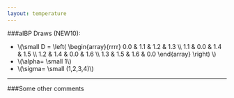 ```yaml
---
layout: temperature
---
```


###aIBP Draws (NEW10):

* \\(\small
      D = 
      \left(
        \begin{array}{rrrr}
          0.0 & 1.1 & 1.2 & 1.3 \\\\
          1.1 & 0.0 & 1.4 & 1.5 \\\\
          1.2 & 1.4 & 0.0 & 1.6 \\\\
          1.3 & 1.5 & 1.6 & 0.0
        \end{array}
      \right)
      \\)
* \\(\alpha= \small 1\\)
* \\(\sigma= \small (1,2,3,4)\\)

***

<script type="text/javascript">
  draw("demoDat.tsv","tau",0,10,0,.4);
</script>

###Some other comments
